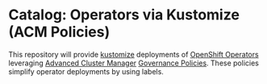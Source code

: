 # Catalog: Operators via Kustomize (ACM Policies)

This repository will provide [kustomize](https://kustomize.io/) deployments of [OpenShift Operators](https://access.redhat.com/documentation/en-us/openshift_container_platform/4.15/html-single/operators/index) leveraging [Advanced Cluster Manager](https://www.redhat.com/en/technologies/management/advanced-cluster-management) [Governance Policies](https://access.redhat.com/documentation/en-us/red_hat_advanced_cluster_management_for_kubernetes/2.10/html-single/governance/index). These policies simplify operator deployments by using labels.
